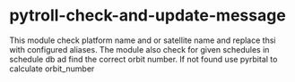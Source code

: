# pytroll-check-and-update-message

This module check platform name and or satellite name and replace thsi with configured aliases.
The module also check for given schedules in schedule db ad find the correct orbit number. If not found use pyrbital to calculate orbit_number

